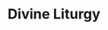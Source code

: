---
title: Divine Liturgy
weight: 18
type: docs
prev: prayer-book/pro-liturgy
next: prayer-book/pre-consecrated
toc: false
---